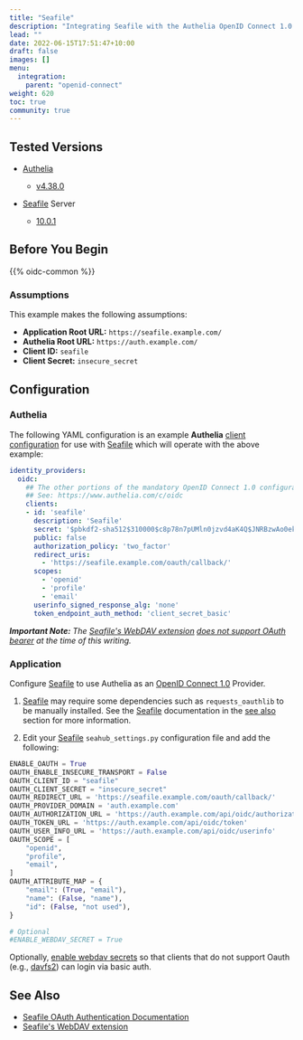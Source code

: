 ```yaml
---
title: "Seafile"
description: "Integrating Seafile with the Authelia OpenID Connect 1.0 Provider."
lead: ""
date: 2022-06-15T17:51:47+10:00
draft: false
images: []
menu:
  integration:
    parent: "openid-connect"
weight: 620
toc: true
community: true
---
```


## Tested Versions

* [Authelia]
  * [v4.38.0](https://github.com/authelia/authelia/releases/tag/v4.38.0)

* [Seafile] Server
  * [10.0.1](https://manual.seafile.com/changelog/server-changelog/#1001-2023-04-11)

## Before You Begin

{{% oidc-common %}}

### Assumptions

This example makes the following assumptions:

* __Application Root URL:__ `https://seafile.example.com/`
* __Authelia Root URL:__ `https://auth.example.com/`
* __Client ID:__ `seafile`
* __Client Secret:__ `insecure_secret`

## Configuration

### Authelia

The following YAML configuration is an example __Authelia__
[client configuration](../../../configuration/identity-providers/openid-connect/clients.md) for use with [Seafile]
which will operate with the above example:

```yaml
identity_providers:
  oidc:
    ## The other portions of the mandatory OpenID Connect 1.0 configuration go here.
    ## See: https://www.authelia.com/c/oidc
    clients:
    - id: 'seafile'
      description: 'Seafile'
      secret: '$pbkdf2-sha512$310000$c8p78n7pUMln0jzvd4aK4Q$JNRBzwAo0ek5qKn50cFzzvE9RXV88h1wJn5KGiHrD0YKtZaR/nCb2CJPOsKaPK0hjf.9yHxzQGZziziccp6Yng'  # The digest of 'insecure_secret'.
      public: false
      authorization_policy: 'two_factor'
      redirect_uris:
        - 'https://seafile.example.com/oauth/callback/'
      scopes:
        - 'openid'
        - 'profile'
        - 'email'
      userinfo_signed_response_alg: 'none'
      token_endpoint_auth_method: 'client_secret_basic'
```

_**Important Note:** The [Seafile's WebDAV extension] [does not support OAuth bearer](https://github.com/haiwen/seafdav/issues/76)
at the time of this writing._

### Application

Configure [Seafile] to use Authelia as an [OpenID Connect 1.0] Provider.

1. [Seafile] may require some dependencies such as `requests_oauthlib` to be
   manually installed.  See the [Seafile] documentation in the [see
   also](#see-also) section for more information.

2. Edit your [Seafile] `seahub_settings.py` configuration file and add the
   following:

```python
ENABLE_OAUTH = True
OAUTH_ENABLE_INSECURE_TRANSPORT = False
OAUTH_CLIENT_ID = "seafile"
OAUTH_CLIENT_SECRET = "insecure_secret"
OAUTH_REDIRECT_URL = 'https://seafile.example.com/oauth/callback/'
OAUTH_PROVIDER_DOMAIN = 'auth.example.com'
OAUTH_AUTHORIZATION_URL = 'https://auth.example.com/api/oidc/authorization'
OAUTH_TOKEN_URL = 'https://auth.example.com/api/oidc/token'
OAUTH_USER_INFO_URL = 'https://auth.example.com/api/oidc/userinfo'
OAUTH_SCOPE = [
    "openid",
    "profile",
    "email",
]
OAUTH_ATTRIBUTE_MAP = {
    "email": (True, "email"),
    "name": (False, "name"),
    "id": (False, "not used"),
}

# Optional
#ENABLE_WEBDAV_SECRET = True
```

Optionally, [enable webdav
secrets](https://manual.seafile.com/config/seahub_settings_py/#user-management-options)
so that clients that do not support Oauth (e.g.,
[davfs2](https://savannah.nongnu.org/bugs/?57589)) can login via basic
auth.

## See Also

* [Seafile OAuth Authentication Documentation](https://manual.seafile.com/deploy/oauth/)
* [Seafile's WebDAV extension](https://manual.seafile.com/extension/webdav/)

[Authelia]: https://www.authelia.com
[Seafile]: https://www.seafile.com/
[Seafile's WebDAV extension]: https://manual.seafile.com/extension/webdav/
[OpenID Connect 1.0]: ../../openid-connect/introduction.md
